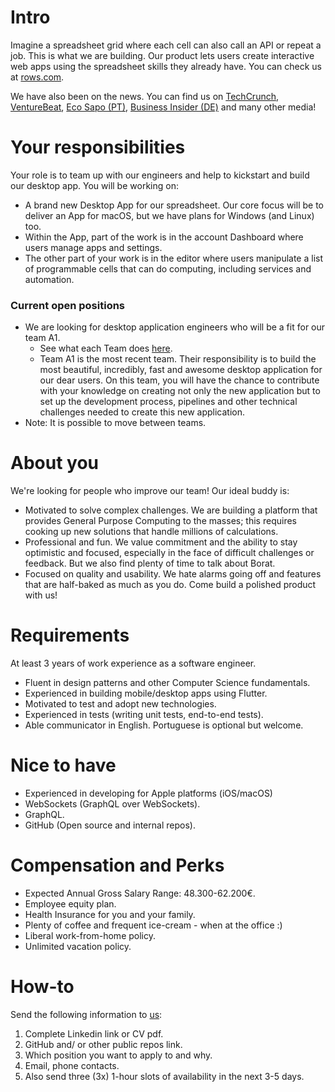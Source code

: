 # Intro
Imagine a spreadsheet grid where each cell can also call an API or repeat a job. This is what we are building. Our product lets users create interactive web apps using the spreadsheet skills they already have. You can check us at [rows.com](http://rows.com).

We have also been on the news. You can find us on [TechCrunch](https://tcrn.ch/3dEhNKD), [VentureBeat](https://venturebeat.com/2021/02/23/rows-raises-16-million-and-launches-next-gen-spreadsheets-with-built-in-data-integrations/), [Eco Sapo (PT)](https://eco.sapo.pt/2021/02/23/rows-capta-13-milhoes-em-serie-b-para-continuar-a-fazer-crescer-equipa-e-produto-entre-o-porto-e-berlim/), [Business Insider (DE)](https://www.businessinsider.de/gruenderszene/rows-excel-konkurrent-finanzierung/) and many other media!

# Your responsibilities
Your role is to team up with our engineers and help to kickstart and build our desktop app. You will be working on:
* A brand new Desktop App for our spreadsheet. Our core focus will be to deliver an App for macOS, but we have plans for Windows (and Linux) too.
* Within the App, part of the work is in the account Dashboard where users manage apps and settings.
* The other part of your work is in the editor where users manipulate a list of programmable cells that can do computing, including services and automation.

### Current open positions
* We are looking for desktop application engineers who will be a fit for our team A1. 
    * See what each Team does [here](../Teams.md).
    * Team A1 is the most recent team. Their responsibility is to build the most beautiful, incredibly, fast and awesome desktop application for our dear users. On this team, you will have the chance to contribute with your knowledge on creating not only the new application but to set up the development process, pipelines and other technical challenges needed to create this new application.
* Note: It is possible to move between teams. 

# About you
We're looking for people who improve our team! Our ideal buddy is:
* Motivated to solve complex challenges. We are building a platform that provides General Purpose Computing to the masses; this requires cooking up new solutions that handle millions of calculations.
* Professional and fun. We value commitment and the ability to stay optimistic and focused, especially in the face of difficult challenges or feedback. But we also find plenty of time to talk about Borat.
* Focused on quality and usability. We hate alarms going off and features that are half-baked as much as you do. Come build a polished product with us!

# Requirements
At least 3 years of work experience as a software engineer.
* Fluent in design patterns and other Computer Science fundamentals.
* Experienced in building mobile/desktop apps using Flutter.
* Motivated to test and adopt new technologies.
* Experienced in tests (writing unit tests, end-to-end tests).
* Able communicator in English. Portuguese is optional but welcome.

# Nice to have
* Experienced in developing for Apple platforms (iOS/macOS)
* WebSockets (GraphQL over WebSockets).
* GraphQL.
* GitHub (Open source and internal repos).

# Compensation and Perks
* Expected Annual Gross Salary Range: 48.300-62.200€.
* Employee equity plan.
* Health Insurance for you and your family.
* Plenty of coffee and frequent ice-cream - when at the office :)
* Liberal work-from-home policy.
* Unlimited vacation policy.

# How-to
Send the following information to [us](mailto:join@rows.com):
   1. Complete Linkedin link or CV pdf.
   2. GitHub and/ or other public repos link.
   3. Which position you want to apply to and why.
   4. Email, phone contacts.
   5. Also send three (3x) 1-hour slots of availability in the next 3-5 days.
